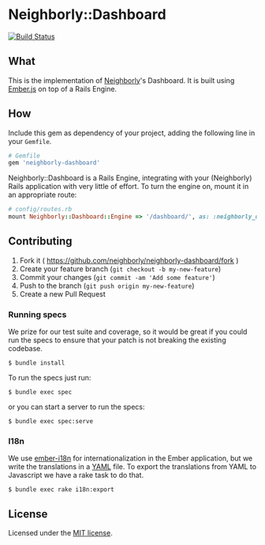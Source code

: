 # Neighborly::Dashboard

[![Build Status](https://travis-ci.org/neighborly/neighborly-dashboard.svg?branch=master)](https://travis-ci.org/neighborly/neighborly-dashboard)

## What

This is the implementation of [Neighborly](https://github.com/neighborly/neighborly)'s Dashboard. It is built using [Ember.js](http://emberjs.com) on top of a Rails Engine.

## How

Include this gem as dependency of your project, adding the following line in your `Gemfile`.

```ruby
# Gemfile
gem 'neighborly-dashboard'
```

Neighborly::Dashboard is a Rails Engine, integrating with your (Neighborly) Rails application with very little of effort. To turn the engine on, mount it in an appropriate route:

```ruby
# config/routes.rb
mount Neighborly::Dashboard::Engine => '/dashboard/', as: :neighborly_dashboard
```

## Contributing

1. Fork it ( https://github.com/neighborly/neighborly-dashboard/fork )
2. Create your feature branch (`git checkout -b my-new-feature`)
3. Commit your changes (`git commit -am 'Add some feature'`)
4. Push to the branch (`git push origin my-new-feature`)
5. Create a new Pull Request

### Running specs

We prize for our test suite and coverage, so it would be great if you could run the specs to ensure that your patch is not breaking the existing codebase.

```
$ bundle install
```

To run the specs just run:

```
$ bundle exec spec
```

or you can start a server to run the specs:

```
$ bundle exec spec:serve
```

### I18n

We use [ember-i18n](https://github.com/jamesarosen/ember-i18n) for internationalization in the Ember application, but we write the translations in a [YAML](http://en.wikipedia.org/wiki/YAML) file. To export the translations from YAML to Javascript we have a rake task to do that.

```
$ bundle exec rake i18n:export
```

## License

Licensed under the [MIT license](LICENSE.txt).